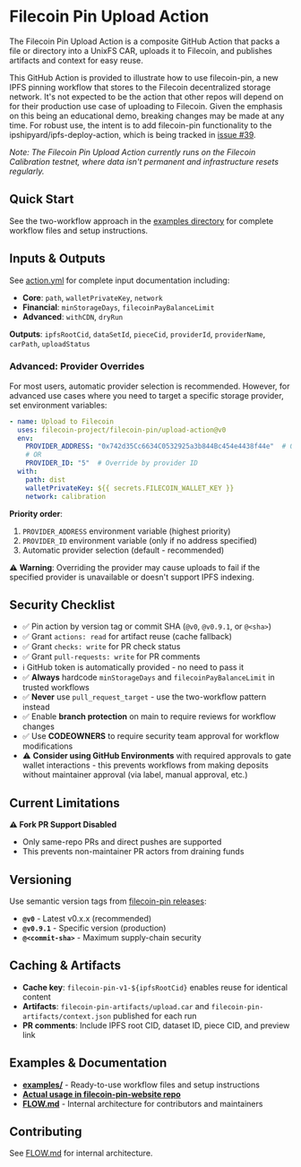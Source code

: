# Filecoin Pin Upload Action

The Filecoin Pin Upload Action is a composite GitHub Action that packs a file or directory into a UnixFS CAR, uploads it to Filecoin, and publishes artifacts and context for easy reuse.

This GitHub Action is provided to illustrate how to use filecoin-pin, a new IPFS pinning workflow that stores to the Filecoin decentralized storage network.  It's not expected to be the action that other repos will depend on for their production use case of uploading to Filecoin.  Given the emphasis on this being an educational demo, breaking changes may be made at any time.  For robust use, the intent is to add filecoin-pin functionality to the ipshipyard/ipfs-deploy-action, which is being tracked in [issue #39](https://github.com/ipfs/ipfs-deploy-action/issues/39).

*Note: The Filecoin Pin Upload Action currently runs on the Filecoin Calibration testnet, where data isn't permanent and infrastructure resets regularly.*

## Quick Start

See the two-workflow approach in the [examples directory](./examples/) for complete workflow files and setup instructions.

## Inputs & Outputs

See [action.yml](./action.yml) for complete input documentation including:
- **Core**: `path`, `walletPrivateKey`, `network`
- **Financial**: `minStorageDays`, `filecoinPayBalanceLimit`
- **Advanced**: `withCDN`, `dryRun`

**Outputs**: `ipfsRootCid`, `dataSetId`, `pieceCid`, `providerId`, `providerName`, `carPath`, `uploadStatus`

### Advanced: Provider Overrides

For most users, automatic provider selection is recommended. However, for advanced use cases where you need to target a specific storage provider, set environment variables:

```yaml
- name: Upload to Filecoin
  uses: filecoin-project/filecoin-pin/upload-action@v0
  env:
    PROVIDER_ADDRESS: "0x742d35Cc6634C0532925a3b844Bc454e4438f44e"  # Override by address
    # OR
    PROVIDER_ID: "5"  # Override by provider ID
  with:
    path: dist
    walletPrivateKey: ${{ secrets.FILECOIN_WALLET_KEY }}
    network: calibration
```

**Priority order**:
1. `PROVIDER_ADDRESS` environment variable (highest priority)
2. `PROVIDER_ID` environment variable (only if no address specified)
3. Automatic provider selection (default - recommended)

⚠️ **Warning**: Overriding the provider may cause uploads to fail if the specified provider is unavailable or doesn't support IPFS indexing.

## Security Checklist

- ✅ Pin action by version tag or commit SHA (`@v0`, `@v0.9.1`, or `@<sha>`)
- ✅ Grant `actions: read` for artifact reuse (cache fallback)
- ✅ Grant `checks: write` for PR check status
- ✅ Grant `pull-requests: write` for PR comments
- ℹ️ GitHub token is automatically provided - no need to pass it
- ✅ **Always** hardcode `minStorageDays` and `filecoinPayBalanceLimit` in trusted workflows
- ✅ **Never** use `pull_request_target` - use the two-workflow pattern instead
- ✅ Enable **branch protection** on main to require reviews for workflow changes
- ✅ Use **CODEOWNERS** to require security team approval for workflow modifications
- ⚠️ **Consider using GitHub Environments** with required approvals to gate wallet interactions - this prevents workflows from making deposits without maintainer approval (via label, manual approval, etc.)

## Current Limitations

**⚠️ Fork PR Support Disabled**
- Only same-repo PRs and direct pushes are supported
- This prevents non-maintainer PR actors from draining funds

## Versioning

Use semantic version tags from [filecoin-pin releases](https://github.com/filecoin-project/filecoin-pin/releases):

- **`@v0`** - Latest v0.x.x (recommended)
- **`@v0.9.1`** - Specific version (production)
- **`@<commit-sha>`** - Maximum supply-chain security

## Caching & Artifacts

- **Cache key**: `filecoin-pin-v1-${ipfsRootCid}` enables reuse for identical content
- **Artifacts**: `filecoin-pin-artifacts/upload.car` and `filecoin-pin-artifacts/context.json` published for each run
- **PR comments**: Include IPFS root CID, dataset ID, piece CID, and preview link

## Examples & Documentation

- **[examples/](./examples/)** - Ready-to-use workflow files and setup instructions
- **[Actual usage in filecoin-pin-website repo](https://github.com/filecoin-project/filecoin-pin-website/blob/main/.github/workflows/filecoin-pin-upload.yml)**
- **[FLOW.md](./FLOW.md)** - Internal architecture for contributors and maintainers

## Contributing

See [FLOW.md](./FLOW.md) for internal architecture.
